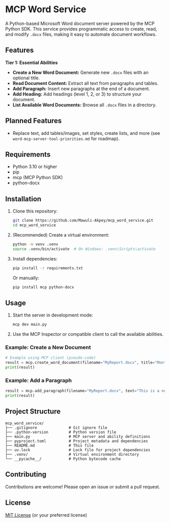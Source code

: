 # MCP Word Service

A Python-based Microsoft Word document server powered by the MCP Python SDK. This service provides programmatic access to create, read, and modify `.docx` files, making it easy to automate document workflows.

## Features

**Tier 1: Essential Abilities**
- **Create a New Word Document:** Generate new `.docx` files with an optional title.
- **Read Document Content:** Extract all text from paragraphs and tables.
- **Add Paragraph:** Insert new paragraphs at the end of a document.
- **Add Heading:** Add headings (level 1, 2, or 3) to structure your document.
- **List Available Word Documents:** Browse all `.docx` files in a directory.

## Planned Features

- Replace text, add tables/images, set styles, create lists, and more (see `word-mcp-server-tool-priorities.md` for roadmap).

## Requirements

- Python 3.10 or higher
- pip
- mcp (MCP Python SDK)
- python-docx

## Installation

1. Clone this repository:
    ```sh
    git clone https://github.com/Mawuli-Akpey/mcp_word_service.git
    cd mcp_word_service
    ```
2. (Recommended) Create a virtual environment:
    ```sh
    python -m venv .venv
    source .venv/bin/activate  # On Windows: .venv\Scripts\activate
    ```
3. Install dependencies:
    ```sh
    pip install -r requirements.txt
    ```
    Or manually:
    ```sh
    pip install mcp python-docx
    ```

## Usage

1. Start the server in development mode:
    ```sh
    mcp dev main.py
    ```
2. Use the MCP Inspector or compatible client to call the available abilities.

### Example: Create a New Document

```python
# Example using MCP client (pseudo-code)
result = mcp.create_word_document(filename="MyReport.docx", title="Monthly Report")
print(result)
```

### Example: Add a Paragraph

```python
result = mcp.add_paragraph(filename="MyReport.docx", text="This is a new paragraph.")
print(result)
```

## Project Structure

```
mcp_word_service/
├── .gitignore              # Git ignore file
├── .python-version         # Python version file
├── main.py                 # MCP server and ability definitions
├── pyproject.toml          # Project metadata and dependencies
├── README.md               # This file
├── uv.lock                 # Lock file for project dependencies
├── .venv/                  # Virtual environment directory
└── __pycache__/            # Python bytecode cache
```

## Contributing

Contributions are welcome! Please open an issue or submit a pull request.

## License

[MIT License](LICENSE) (or your preferred license)